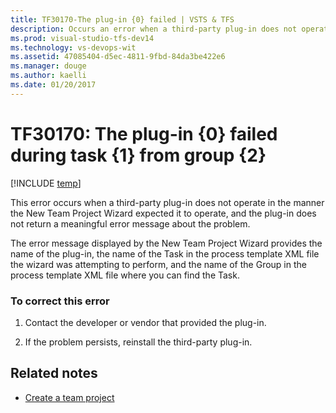 ```yaml
---
title: TF30170-The plug-in {0} failed | VSTS & TFS
description: Occurs an error when a third-party plug-in does not operate in the manner the New Team Project Wizard expected it to operate.
ms.prod: visual-studio-tfs-dev14
ms.technology: vs-devops-wit
ms.assetid: 47085404-d5ec-4811-9fbd-84da3be422e6
ms.manager: douge
ms.author: kaelli
ms.date: 01/20/2017
---
```


# TF30170: The plug-in {0} failed during task {1} from group {2}

[!INCLUDE [temp](../../../_shared/dev15-version-header.md)]

This error occurs when a third-party plug-in does not operate in the manner the New Team Project Wizard expected it to operate, and the plug-in does not return a meaningful error message about the problem.  
  
 The error message displayed by the New Team Project Wizard provides the name of the plug-in, the name of the Task in the process template XML file the wizard was attempting to perform, and the name of the Group in the process template XML file where you can find the Task.  
  
### To correct this error  
  
1.  Contact the developer or vendor that provided the plug-in.  
  
2.  If the problem persists, reinstall the third-party plug-in.  
  
## Related notes 
- [Create a team project](../../../../accounts/create-team-project.md)